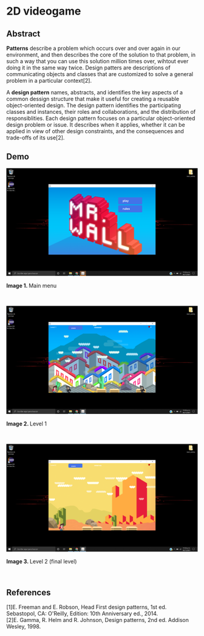 # 2D videogame
## Abstract
<b>Patterns</b> describe a problem which occurs over and over again in our environment, and then describes the core of the solution to that problem, in such a way that you can use this solution million times over, wihtout ever doing it in the same way twice. Design patters are descriptions of communicating objects and classes that are customized to solve a general problem in a particular context[2].

A <b>design pattern</b> names, abstracts, and identifies the key aspects of a common dessign structure that make it useful for creating a reusable object-oriented design. The design pattern identifies the participating classes and instances, their roles and collaborations, and the distribution of responsiblities. Each design pattern focuses on a particular object-oriented design problem or issue. It describes when it applies, whether it can be applied in view of other design constraints, and the consequences and trade-offs of its use[2].

## Demo
![screenshot.png](https://github.com/rcgc/2dvideogames/blob/master/img/screenshot0.png)
<p><b>Image 1. </b>Main menu</p><br>

![screenshot.png](https://github.com/rcgc/2dvideogames/blob/master/img/screenshot1.png)
<p><b>Image 2. </b>Level 1</p><br>

![screenshot.png](https://github.com/rcgc/2dvideogames/blob/master/img/screenshot2.png)
<p><b>Image 3. </b>Level 2 (final level)</p><br>

## References
[1]E. Freeman and E. Robson, Head First design patterns, 1st ed. Sebastopol, CA: O'Reilly, Edition: 10th Anniversary ed., 2014.<br>
[2]E. Gamma, R. Helm and R. Johnson, Design patterns, 2nd ed. Addison Wesley, 1998.
